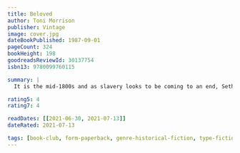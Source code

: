 ```yaml
---
title: Beloved
author: Toni Morrison
publisher: Vintage
image: cover.jpg
dateBookPublished: 1987-09-01
pageCount: 324
bookHeight: 198
goodreadsReviewId: 30137754
isbn13: 9780099760115

summary: |
  It is the mid-1800s and as slavery looks to be coming to an end, Sethe is haunted by the violent trauma it wrought on her former enslaved life at Sweet Home, Kentucky. Her dead baby daughter, whose tombstone bears the single word, Beloved, returns as a spectre to punish her mother, but also to elicit her love. Told with heart-stopping clarity, melding horror and beauty, Beloved is Toni Morrison's enduring masterpiece.

rating5: 4
rating7: 4

readDates: [[2021-06-30, 2021-07-13]]
dateRated: 2021-07-13

tags: [book-club, form-paperback, genre-historical-fiction, type-fiction]
---
```

